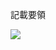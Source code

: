 記載要領

![](https://www.nta.go.jp/tmp/03ea1799-cdcb-4ed2-8c4f-640522fff283/images/fade9b1b70e8bed13b716da1679bbfd3388cbdf3c484b7e113f4ecf5a483faa9.jpg)